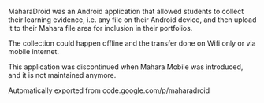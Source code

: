 MaharaDroid was an Android application that allowed students to collect
their learning evidence, i.e. any file on their Android device, and then
upload it to their Mahara file area for inclusion in their portfolios.

The collection could happen offline and the transfer done on Wifi only or
via mobile internet.

This application was discontinued when Mahara Mobile was introduced, and it
is not maintained anymore.

Automatically exported from code.google.com/p/maharadroid
